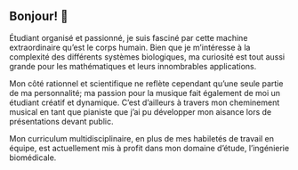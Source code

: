 ## Bonjour! 👋

Étudiant organisé et passionné, je suis fasciné par cette machine extraordinaire qu’est le corps humain. Bien que je m’intéresse à la complexité des différents systèmes biologiques, ma curiosité est tout aussi grande pour les mathématiques et leurs innombrables applications.

Mon côté rationnel et scientifique ne reflète cependant qu’une seule partie de ma personnalité; ma passion pour la musique fait également de moi un étudiant créatif et dynamique. C’est d’ailleurs à travers mon cheminement musical en tant que pianiste que j’ai pu développer mon aisance lors de présentations devant public.

Mon curriculum multidisciplinaire, en plus de mes habiletés de travail en équipe, est actuellement mis à profit dans mon domaine d’étude, l’ingénierie biomédicale.

<!--
**AntoineGuenette/AntoineGuenette** is a ✨ _special_ ✨ repository because its `README.md` (this file) appears on your GitHub profile.

Here are some ideas to get you started:

- 🔭 I’m currently working on ...
- 🌱 I’m currently learning ...
- 👯 I’m looking to collaborate on ...
- 🤔 I’m looking for help with ...
- 💬 Ask me about ...
- 📫 How to reach me: ...
- 😄 Pronouns: ...
- ⚡ Fun fact: ...
-->
